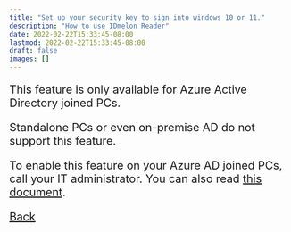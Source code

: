 ```yaml
---
title: "Set up your security key to sign into windows 10 or 11."
description: "How to use IDmelon Reader"
date: 2022-02-22T15:33:45-08:00
lastmod: 2022-02-22T15:33:45-08:00
draft: false
images: []
---
```


This feature is only available for Azure Active Directory joined PCs.

Standalone PCs or even on-premise AD do not support this feature.

To enable this feature on your Azure AD joined PCs, call your IT administrator. You can also read [this document](https://docs.microsoft.com/en-us/azure/active-directory/authentication/howto-authentication-passwordless-security-key-windows).

<a id="back" role="button" class="btn btn-primary btn-lg d-block mb-3" href="//pages/whichplatform/index.html">Back</a>

<style>

@media (max-width: 480px) {.navbar, .footer { display: none; }}
h1{
    color : #4395ec;
}
p{
    font-size:20px;
}
li{
    font-size:20px;
}
</style>
